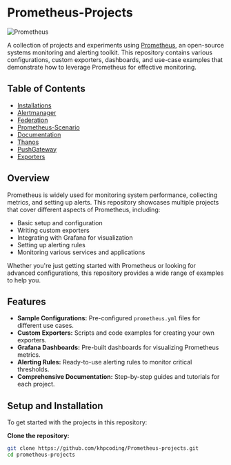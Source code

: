 # Prometheus-Projects

![Prometheus](https://img.shields.io/badge/Prometheus-Monitoring-orange?style=flat&logo=prometheus)

A collection of projects and experiments using [Prometheus](https://prometheus.io/), an open-source systems monitoring and alerting toolkit. This repository contains various configurations, custom exporters, dashboards, and use-case examples that demonstrate how to leverage Prometheus for effective monitoring.

## Table of Contents

- [Installations](#Installations)
- [Alertmanager](#Alertmanager)
- [Federation](#Federation)
- [Prometheus-Scenario](#Prometheus-Scenario)
- [Documentation](#Documentation)
- [Thanos](#Thanos)
- [PushGateway](#PushGateway)
- [Exporters](#Exporters)

## Overview

Prometheus is widely used for monitoring system performance, collecting metrics, and setting up alerts. This repository showcases multiple projects that cover different aspects of Prometheus, including:

- Basic setup and configuration
- Writing custom exporters
- Integrating with Grafana for visualization
- Setting up alerting rules
- Monitoring various services and applications

Whether you're just getting started with Prometheus or looking for advanced configurations, this repository provides a wide range of examples to help you.

## Features

- **Sample Configurations:** Pre-configured `prometheus.yml` files for different use cases.
- **Custom Exporters:** Scripts and code examples for creating your own exporters.
- **Grafana Dashboards:** Pre-built dashboards for visualizing Prometheus metrics.
- **Alerting Rules:** Ready-to-use alerting rules to monitor critical thresholds.
- **Comprehensive Documentation:** Step-by-step guides and tutorials for each project.

## Setup and Installation

To get started with the projects in this repository:

 **Clone the repository:**

   ```bash
   git clone https://github.com/khpcoding/Prometheus-projects.git
   cd prometheus-projects
